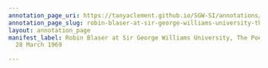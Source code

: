```yaml
---
annotation_page_uri: https://tanyaclement.github.io/SGW-SI/annotations/robin-blaser-at-sir-george-williams-university-the-poetry-series-28-march-1969-canvas-1-end.json
annotation_page_slug: robin-blaser-at-sir-george-williams-university-the-poetry-series-28-march-1969-canvas-1-end
layout: annotation_page
manifest_label: Robin Blaser at Sir George Williams University, The Poetry Series,
  28 March 1969

---
```


